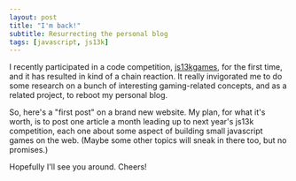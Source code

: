 ```yaml
---
layout: post
title: "I'm back!"
subtitle: Resurrecting the personal blog
tags: [javascript, js13k]
---
```


I recently participated in a code competition, [js13kgames](http://js13kgames.com), for the first time, and it has resulted in kind of a chain reaction. It really invigorated me to do some research on a bunch of interesting gaming-related concepts, and as a related project, to reboot my personal blog.

So, here's a "first post" on a brand new website. My plan, for what it's worth, is to post one article a month leading up to next year's js13k competition, each one about some aspect of building small javascript games on the web. (Maybe some other topics will sneak in there too, but no promises.)

Hopefully I'll see you around. Cheers!

